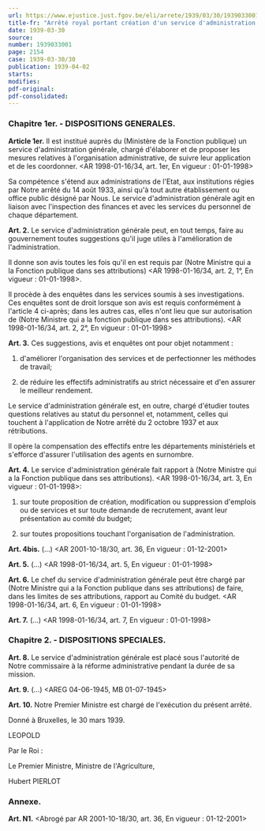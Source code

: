 ```yaml
---
url: https://www.ejustice.just.fgov.be/eli/arrete/1939/03/30/1939033001/justel
title-fr: "Arrêté royal portant création d'un service d'administration générale. Voir modification(s)"
date: 1939-03-30
source:
number: 1939033001
page: 2154
case: 1939-03-30/30
publication: 1939-04-02
starts:
modifies:
pdf-original:
pdf-consolidated:
---
```


### Chapitre 1er. - DISPOSITIONS GENERALES.

**Article 1er.** Il est institué auprès du (Ministère de la Fonction publique) un service d'administration générale, chargé d'élaborer et de proposer les mesures relatives à l'organisation administrative, de suivre leur application et de les coordonner. <AR 1998-01-16/34, art. 1er,  En vigueur :  01-01-1998>

Sa compétence s'étend aux administrations de l'Etat, aux institutions régies par Notre arrêté du 14 août 1933, ainsi qu'à tout autre établissement ou office public désigné par Nous. Le service d'administration générale agit en liaison avec l'inspection des finances et avec les services du personnel de chaque département.

**Art. 2.** Le service d'administration générale peut, en tout temps, faire au gouvernement toutes suggestions qu'il juge utiles à l'amélioration de l'administration.

Il donne son avis toutes les fois qu'il en est requis par (Notre Ministre qui a la Fonction publique dans ses attributions) <AR 1998-01-16/34, art. 2, 1°,  En vigueur :  01-01-1998>.

Il procède à des enquêtes dans les services soumis à ses investigations. Ces enquêtes sont de droit lorsque son avis est requis conformément à l'article 4 ci-après; dans les autres cas, elles n'ont lieu que sur autorisation de (Notre Ministre qui a la fonction publique dans ses attributions). <AR 1998-01-16/34, art. 2, 2°,  En vigueur :  01-01-1998>

**Art. 3.** Ces suggestions, avis et enquêtes ont pour objet notamment :

1. d'améliorer l'organisation des services et de perfectionner les méthodes de travail;

2. de réduire les effectifs administratifs au strict nécessaire et d'en assurer le meilleur rendement.

Le service d'administration générale est, en outre, chargé d'étudier toutes questions relatives au statut du personnel et, notamment, celles qui touchent à l'application de Notre arrêté du 2 octobre 1937 et aux rétributions.

Il opère la compensation des effectifs entre les départements ministériels et s'efforce d'assurer l'utilisation des agents en surnombre.

**Art. 4.** Le service d'administration générale fait rapport à (Notre Ministre qui a la Fonction publique dans ses attributions). <AR 1998-01-16/34, art. 3,  En vigueur :  01-01-1998>:

1. sur toute proposition de création, modification ou suppression d'emplois ou de services et sur toute demande de recrutement, avant leur présentation au comité du budget;

2. sur toutes propositions touchant l'organisation de l'administration.

**Art. 4bis.** (...) <AR 2001-10-18/30, art. 36,  En vigueur :  01-12-2001>

**Art. 5.** (...) <AR 1998-01-16/34, art. 5,  En vigueur :  01-01-1998>

**Art. 6.** Le chef du service d'administration générale peut être chargé par (Notre Ministre qui a la Fonction publique dans ses attributions) de faire, dans les limites de ses attributions, rapport au Comité du budget. <AR 1998-01-16/34, art. 6,  En vigueur :  01-01-1998>

**Art. 7.** (...) <AR 1998-01-16/34, art. 7,  En vigueur :  01-01-1998>

### Chapitre 2. - DISPOSITIONS SPECIALES.

**Art. 8.** Le service d'administration générale est placé sous l'autorité de Notre commissaire à la réforme administrative pendant la durée de sa mission.

**Art. 9.** (...) <AREG 04-06-1945, MB 01-07-1945>

**Art. 10.** Notre Premier Ministre est chargé de l'exécution du présent arrêté.

Donné à Bruxelles, le 30 mars 1939.

LEOPOLD

Par le Roi :

Le Premier Ministre, Ministre de l'Agriculture,

Hubert PIERLOT

### Annexe.

**Art. N1.** <Abrogé par AR 2001-10-18/30, art. 36,  En vigueur :  01-12-2001>
